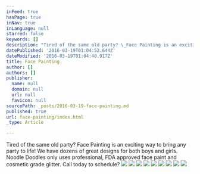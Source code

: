 ```yaml
---
inFeed: true
hasPage: true
inNav: true
inLanguage: null
starred: false
keywords: []
description: "Tired of the same old party? \_Face Painting is an exciting way to bring any party to life! \_We have dozens of great designs for both boys and girls. \_Noodle Doodles only uses professional, FDA approved face paint and cosmetic grade glitter. \_Call today to schedule?"
datePublished: '2016-03-19T01:04:52.644Z'
dateModified: '2016-03-19T01:04:40.917Z'
title: Face Painting
author: []
authors: []
publisher:
  name: null
  domain: null
  url: null
  favicon: null
sourcePath: _posts/2016-03-19-face-painting.md
published: true
url: face-painting/index.html
_type: Article

---
```

Tired of the same old party?  Face Painting is an exciting way to bring any party to life!  We have dozens of great designs for both boys and girls.  Noodle Doodles only uses professional, FDA approved face paint and cosmetic grade glitter.  Call today to schedule?
![](https://the-grid-user-content.s3-us-west-2.amazonaws.com/40fad37c-191d-43fa-8e67-87ba07a95c1b.jpg)
![](https://the-grid-user-content.s3-us-west-2.amazonaws.com/21d8f9cf-3539-4aec-bab0-1535cd1ee653.jpg)
![](https://the-grid-user-content.s3-us-west-2.amazonaws.com/e54eede0-8e9e-4a6b-b2fe-75c65bec67e7.jpg)
![](https://the-grid-user-content.s3-us-west-2.amazonaws.com/d07bf669-4df6-4a85-a255-761ab9b5a169.jpg)
![](https://the-grid-user-content.s3-us-west-2.amazonaws.com/27b8b470-c0eb-4833-85fc-a4fb87afa6b2.jpg)
![](https://the-grid-user-content.s3-us-west-2.amazonaws.com/5bd2f92a-d085-4cb3-af90-22bd7b3d2162.jpg)
![](https://the-grid-user-content.s3-us-west-2.amazonaws.com/72d0df7e-58e6-4b13-8015-20ffbd6e9275.jpg)
![](https://the-grid-user-content.s3-us-west-2.amazonaws.com/3a19fab2-1a57-447f-83dc-409125eb78d9.jpg)
![](https://the-grid-user-content.s3-us-west-2.amazonaws.com/4a07dd3d-aab6-4d7b-8c19-59655089671d.png)